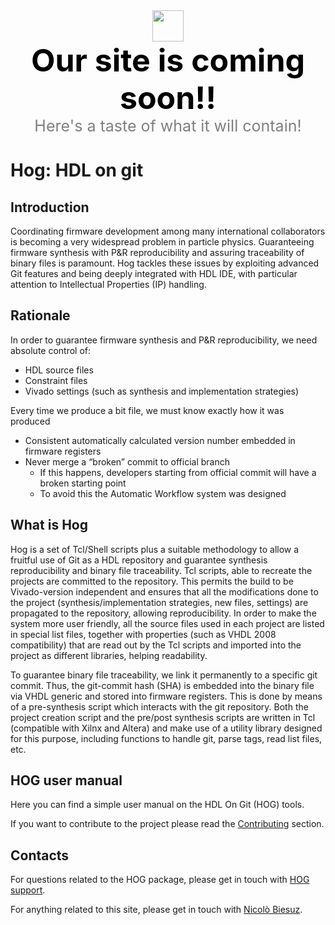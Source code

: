 
 <div style='text-align:center'>
   <img src="logos/_hog.png" style="height:50px">
 </div>
 <div style='text-align:center'>
   <b style='color:black;font-size:50px'> 
   	Our site is coming soon!!
   </b>
   <div style='color:gray;font-size:25px'>
   	Here's a taste of what it will contain!
   </div>
 </div>
 <div style='height:150px'/>

# Hog: HDL on git

## Introduction

Coordinating firmware development among many international collaborators is becoming a very widespread problem in particle physics. Guaranteeing firmware synthesis with P&R reproducibility and assuring traceability of binary files is paramount. Hog tackles these issues by exploiting advanced Git features and being deeply integrated with HDL IDE, with particular attention to Intellectual Properties (IP) handling.

## Rationale

In order to guarantee firmware synthesis and P&R reproducibility, we need absolute control of:
- HDL source files
- Constraint files
- Vivado settings (such as synthesis and implementation strategies)

Every time we produce a bit file, we must know exactly how it was produced
- Consistent automatically calculated version number embedded in firmware registers
- Never merge a “broken” commit to official branch
	- If this happens, developers starting from official commit will have a broken starting point
	- To avoid this the Automatic Workflow system was designed

## What is Hog

Hog is a set of Tcl/Shell scripts plus a suitable methodology to allow a fruitful use of Git as a HDL repository and guarantee synthesis reproducibility and binary file traceability. Tcl scripts, able to recreate the projects are committed to the repository. This permits the build to be Vivado-version independent and ensures that all the modifications done to the project (synthesis/implementation strategies, new files, settings) are propagated to the repository, allowing reproducibility.
In order to make the system more user friendly, all the source files used in each project are listed in special list files, together with properties (such as VHDL 2008 compatibility) that are read out by the Tcl scripts and imported into the project as different libraries, helping readability.

To guarantee binary file traceability, we link it permanently to a specific git commit. Thus, the git-commit hash (SHA) is embedded into the binary file via VHDL generic and stored into firmware registers. This is done by means of a pre-synthesis script which interacts with the git repository. Both the project creation script and the pre/post synthesis scripts are written in Tcl (compatible with Xilnx and Altera) and make use of a utility library designed for this purpose, including functions to handle git, parse tags, read list files, etc.

## HOG user manual

Here you can find a simple user manual on the HDL On Git (HOG) tools.

If you want to contribute to the project please read the [Contributing](../03-Contributing) section.

## Contacts

For questions related to the HOG package, please get in touch with [HOG support](mailto:hog@cern.ch).

For anything related to this site, please get in touch with [Nicolò Biesuz](mailto:nbiesuz@cern.ch).

